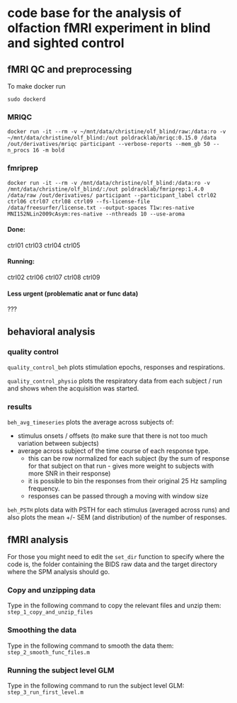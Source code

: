 # code base for the analysis of olfaction fMRI experiment in blind and sighted control


## fMRI QC and preprocessing


To make docker run
```
sudo dockerd
```

### MRIQC

```
docker run -it --rm -v ~/mnt/data/christine/olf_blind/raw:/data:ro -v ~/mnt/data/christine/olf_blind:/out poldracklab/mriqc:0.15.0 /data /out/derivatives/mriqc participant --verbose-reports --mem_gb 50 --n_procs 16 -m bold
```

### fmriprep

```
docker run -it --rm -v /mnt/data/christine/olf_blind:/data:ro -v /mnt/data/christine/olf_blind/:/out poldracklab/fmriprep:1.4.0 /data/raw /out/derivatives/ participant --participant_label ctrl02 ctrl06 ctrl07 ctrl08 ctrl09 --fs-license-file /data/freesurfer/license.txt --output-spaces T1w:res-native MNI152NLin2009cAsym:res-native --nthreads 10 --use-aroma
```

#### Done:
ctrl01 ctrl03 ctrl04 ctrl05

#### Running:
ctrl02 ctrl06 ctrl07 ctrl08 ctrl09

#### Less urgent (problematic anat or func data)

???


## behavioral analysis

### quality control

`quality_control_beh` plots stimulation epochs, responses and respirations.

`quality_control_physio` plots the respiratory data from each subject / run and shows when the acquisition was started.

### results

`beh_avg_timeseries` plots the average across subjects of:
- stimulus onsets / offsets (to make sure that there is not too much variation between subjects)
- average across subject of the time course of each response type.
  - this can be row normalized for each subject (by the sum of response for that subject on that run - gives more weight to subjects with more SNR in their response)
  - it is possible to bin the responses from their original 25 Hz sampling frequency.
  - responses can be passed through a moving with window size

`beh_PSTH` plots data with PSTH for each stimulus (averaged across runs) and also plots the mean +/- SEM (and distribution) of the number of responses.


## fMRI analysis

For those you might need to edit the `set_dir` function to specify where the code is, the folder containing the BIDS raw data and the target directory where the SPM analysis should go.

### Copy and unzipping data
Type in the following command to copy the relevant files and unzip them:
`step_1_copy_and_unzip_files`


### Smoothing the data
Type in the following command to smooth the data them:
`step_2_smooth_func_files.m`


### Running the subject level GLM
Type in the following command to run the subject level GLM:
`step_3_run_first_level.m`
